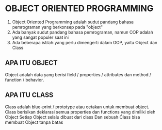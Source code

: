 # OBJECT ORIENTED PROGRAMMING

1. Object Oriented Programming adalah sudut pandang bahasa pemrograman yang berkonsep pada "object"
2. Ada banyak sudut pandang bahasa pemrograman, namun OOP adalah yang sangat populer saat ini
3. Ada beberapa istilah yang perlu dimengerti dalam OOP, yaitu Object dan Class

## APA ITU OBJECT
Object adalah data yang berisi field / properties / attributes dan method / function / behavior.

## APA ITU CLASS
Class adalah blue-print / prototype atau cetakan untuk membuat object.
Class berisikan deklarasi semua properties dan functions yang dimiliki oleh Object
Setiap Object selalu dibuat dari class
Dan sebuah Class bisa membuat Object tanpa batas

